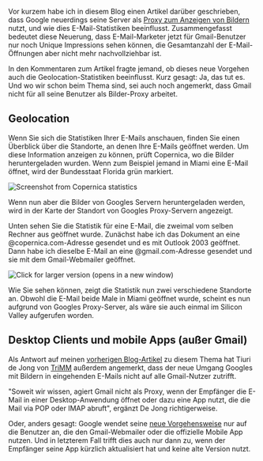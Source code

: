 Vor kurzem habe ich in diesem Blog einen Artikel darüber geschrieben,
dass Google neuerdings seine Server als [Proxy zum Anzeigen von
Bildern](https://www.copernica.com/en/blog/gmail-shows-images-by-default-impact-on-email-statistics "Gmail shows images by default, impact on email statistics")
nutzt, und wie dies E-Mail-Statistiken beeinflusst. Zusammengefasst
bedeutet diese Neuerung, dass E-Mail-Marketer jetzt für Gmail-Benutzer
nur noch Unique Impressions sehen können, die Gesamtanzahl der
E-Mail-Öffnungen aber nicht mehr nachvollziehbar ist.

In den Kommentaren zum Artikel fragte jemand, ob dieses neue Vorgehen
auch die Geolocation-Statistiken beeinflusst. Kurz gesagt: Ja, das tut
es. Und wo wir schon beim Thema sind, sei auch noch angemerkt, dass
Gmail nicht für all seine Benutzer als Bilder-Proxy arbeitet.

Geolocation
-----------

Wenn Sie sich die Statistiken Ihrer E-Mails anschauen, finden Sie einen
Überblick über die Standorte, an denen Ihre E-Mails geöffnet werden. Um
diese Information anzeigen zu können, prüft Copernica, wo die Bilder
heruntergeladen wurden. Wenn zum Beispiel jemand in Miami eine E-Mail
öffnet, wird der Bundesstaat Florida grün markiert.

![Screenshot from Copernica
statistics](articlesblog/copernica-gmail-en.png "Screenshot from Copernica statistics")

Wenn nun aber die Bilder von Googles Servern heruntergeladen werden,
wird in der Karte der Standort von Googles Proxy-Servern angezeigt.

Unten sehen Sie die Statistik für eine E-Mail, die zweimal vom selben
Rechner aus geöffnet wurde. Zunächst habe ich das Dokument an eine
@copernica.com-Adresse gesendet und es mit Outlook 2003 geöffnet. Dann
habe ich dieselbe E-Mail an eine @gmail.com-Adresse gesendet und sie mit
dem Gmail-Webmailer geöffnet.

![Click for larger version (opens in a new
window)](articlesblog/copernica-gmail-en2.png)

Wie Sie sehen können, zeigt die Statistik nun zwei verschiedene
Standorte an. Obwohl die E-Mail beide Male in Miami geöffnet wurde,
scheint es nun aufgrund von Googles Proxy-Server, als wäre sie auch
einmal im Silicon Valley aufgerufen worden.

Desktop Clients und mobile Apps (außer Gmail)
---------------------------------------------

Als Antwort auf meinen [vorherigen
Blog-Artikel](https://www.copernica.com/de/blog/gmail-zeigt-bilder-automatisch-an-auswirkungen-auf-die-e-mail-statistiken "Gmail zeigt Bilder automatisch an: Auswirkungen auf die E-Mail-Statistiken")
zu diesem Thema hat Tiuri de Jong von
[TriMM](https://www.copernica.com/en/partners/profile/7035472 "TriMM's partner profile")
außerdem angemerkt, dass der neue Umgang Googles mit Bildern in
eingehenden E-Mails nicht auf alle Gmail-Nutzer zutrifft.

"Soweit wir wissen, agiert Gmail nicht als Proxy, wenn der Empfänger die
E-Mail in einer Desktop-Anwendung öffnet oder dazu eine App nutzt, die
die Mail via POP oder IMAP abruft", ergänzt De Jong richtigerweise.

Oder, anders gesagt: Google wendet seine [neue
Vorgehensweise](https://www.copernica.com/de/blog/gmail-zeigt-bilder-automatisch-an-auswirkungen-auf-die-e-mail-statistiken "Gmail zeigt Bilder automatisch an: Auswirkungen auf die E-Mail-Statistiken")
nur auf die Benutzer an, die den Gmail-Webmailer oder die offizielle
Mobile App nutzen. Und in letzterem Fall trifft dies auch nur dann zu,
wenn der Empfänger seine App kürzlich aktualisiert hat und keine alte
Version nutzt.
